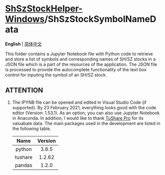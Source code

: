 # [ShSzStockHelper-Windows](../../..)/ShSzStockSymbolNameData

**English** | [简体中文](./README-zhCN.md)

This folder contains a Jupyter Notebook file with Python code to retrieve and store a list of symbols and corresponding names of SH/SZ stocks in a JSON file which is a part of the resources of the application. The JSON file is processed to provide the autocomplete functionality of the text box control for inputing the symbol of an SH/SZ stock.

## ATTENTION

1. The IPYNB file can be opened and edited in Visual Studio Code (if supported). By 23 February 2021, everything looks good with the code editor (Version: 1.53.1). As an option, you can also use Jupyter Notebook in Anaconda. In addition, I would like to thank [TuShare Pro](https://tushare.pro/) for its valuabale data. The main packages used in the development are listed in the following table.

    | Name | Version |
    | :--: | :--: |
    | python | 3.8.5 |
    | tushare | 1.2.62 |
    | pandas | 1.2.0 |
